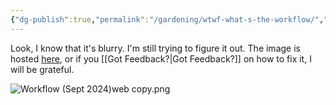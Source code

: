 ```yaml
---
{"dg-publish":true,"permalink":"/gardening/wtwf-what-s-the-workflow/","created":"2024-09-27T06:48:59.666+08:00","updated":"2024-10-01T09:24:17.621+08:00"}
---
```


Look, I know that it's blurry. I'm still trying to figure it out. The image is hosted [here](https://drive.google.com/file/d/1I6yd38ByofngbUtsjEb9NCuibNb6yNiv/view?usp=sharing), or if you [[Got Feedback?\|Got Feedback?]] on how to fix it, I will be grateful.

![Workflow (Sept 2024)web copy.png](/img/user/Extras/Workflow%20(Sept%202024)web%20copy.png)
